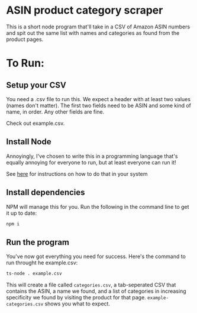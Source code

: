 ﻿# ASIN product category scraper
This is a short node program that'll take in a CSV of Amazon ASIN numbers and spit out the same list with names and
categories as found from the product pages.

# To Run:
## Setup your CSV
You need a .csv file to run this. We expect a header with at least two values (names don't matter).
The first two fields need to be ASIN and some kind of name, in order. Any other fields are fine.

Check out example.csv.

## Install Node
Annoyingly, I've chosen to write this in a programming language that's equally annoying for everyone to run, but at
least everyone can run it!

See [here](https://docs.npmjs.com/downloading-and-installing-node-js-and-npm#using-a-node-version-manager-to-install-nodejs-and-npm)
for instructions on how to do that in your system

## Install dependencies
NPM will manage this for you. Run the following in the command line to get it up to date:
```bash
npm i
```

## Run the program
You've now got everything you need for success. Here's the command to run throught he example.csv:
```bash
ts-node . example.csv
```

This will create a file called `categories.csv`, a tab-seperated CSV that contains the ASIN, a name we found, 
and a list of categories in increasing specificity we found by visiting the product for that page. 
`example-categories.csv` shows you what to expect.